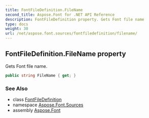 ```yaml
---
title: FontFileDefinition.FileName
second_title: Aspose.Font for .NET API Reference
description: FontFileDefinition property. Gets Font file name
type: docs
weight: 30
url: /net/aspose.font.sources/fontfiledefinition/filename/
---
```

## FontFileDefinition.FileName property

Gets Font file name.

```csharp
public string FileName { get; }
```

### See Also

* class [FontFileDefinition](../)
* namespace [Aspose.Font.Sources](../../fontfiledefinition/)
* assembly [Aspose.Font](../../../)


